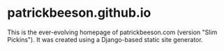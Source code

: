 # patrickbeeson.github.io

This is the ever-evolving homepage of patrickbeeson.com (version "Slim Pickins"). It was created using a Django-based static site generator.
